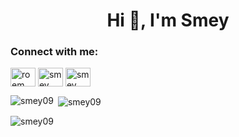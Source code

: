 
<h1 align="center">Hi 👋, I'm Smey</h1>
<h3 align="left">Connect with me:</h3>
<p align="left">
<a href="https://linkedin.com/in/roem reaksmey" target="blank"><img align="center" src="https://raw.githubusercontent.com/rahuldkjain/github-profile-readme-generator/master/src/images/icons/Social/linked-in-alt.svg" alt="roem reaksmey" height="30" width="40" /></a>
<a href="https://fb.com/smey advance" target="blank"><img align="center" src="https://raw.githubusercontent.com/rahuldkjain/github-profile-readme-generator/master/src/images/icons/Social/facebook.svg" alt="smey advance" height="30" width="40" /></a>
<a href="https://instagram.com/smey ultras" target="blank"><img align="center" src="https://raw.githubusercontent.com/rahuldkjain/github-profile-readme-generator/master/src/images/icons/Social/instagram.svg" alt="smey ultras" height="30" width="40" /></a>
</p>
<p><img align="left" src="https://github-readme-stats.vercel.app/api/top-langs?username=smey09&show_icons=true&locale=en&layout=compact" alt="smey09" /></p>

<p>&nbsp;<img align="center" src="https://github-readme-stats.vercel.app/api?username=smey09&show_icons=true&locale=en" alt="smey09" /></p>

<p><img align="center" src="https://github-readme-streak-stats.herokuapp.com/?user=smey09&" alt="smey09" /></p>
